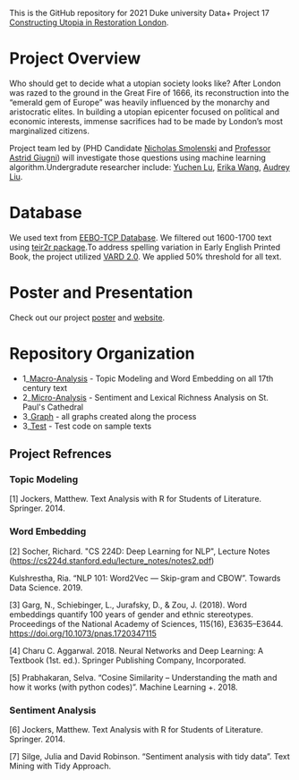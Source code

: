 This is the GitHub repository for 2021 Duke university Data+ Project 17 [Constructing Utopia in Restoration London](https://bigdata.duke.edu/projects/constructing-utopias-restoration-london).

# Project Overview
Who should get to decide what a utopian society looks like? After London was razed to the ground in the Great Fire of 1666, its reconstruction into the “emerald gem of Europe” was heavily influenced by the monarchy and aristocratic elites. In building a utopian epicenter focused on political and economic interests, immense sacrifices had to be made by London’s most marginalized citizens. 

Project team led by (PHD Candidate [Nicholas Smolenski](https://scholars.duke.edu/person/nicholas.smolenski) and [Professor Astrid Giugni](https://bigdata.duke.edu/people/astrid-adele-giugni)) will investigate those questions using machine learning algorithm.Undergradute researcher include: [Yuchen Lu](https://www.linkedin.com/in/yuchen-lu-2023/), [Erika Wang](https://www.linkedin.com/in/erika-wang-90911a175/), [Audrey Liu](https://www.linkedin.com/in/audrey-liu-2b244a1a3/).

# Database
We used text from [EEBO-TCP Database](https://quod.lib.umich.edu/e/eebogroup/).
We filtered out 1600-1700 text using [teir2r package](https://rdrr.io/github/michaelgavin/tei2r/).To address spelling 
variation in Early English Printed Book, the project utilized [VARD 2.0](http://ucrel.lancs.ac.uk/vard/about/). We applied 50% threshold for 
all text. 

# Poster and Presentation
Check out our project [poster](https://docs.google.com/presentation/d/1RCK63lLp28E32rZVp1LH8O7z6PfwLqFesWOEgg2Gx64/edit?usp=sharing) and [website](https://sites.duke.edu/reconstructingutopia/). 

# Repository Organization
* 1_[Macro-Analysis](https://github.com/leona-lu/Reconstructing_London/tree/main/Macro-Analysis) - Topic Modeling and Word Embedding on all 17th century text
* 2_[Micro-Analysis]() - Sentiment and Lexical Richness Analysis on St. Paul's Cathedral
* 3_[Graph](https://github.com/leona-lu/Reconstructing_London/tree/main/Graph) - all graphs created along the process 
* 3_[Test](https://github.com/leona-lu/Reconstructing_London/tree/main/Test) - Test code on sample texts  

## Project Refrences 
### Topic Modeling 
[1] Jockers, Matthew. Text Analysis with R for Students of Literature. Springer. 2014.

### Word Embedding 
[2] Socher, Richard. "CS 224D: Deep Learning for NLP", Lecture Notes (https://cs224d.stanford.edu/lecture_notes/notes2.pdf)

Kulshrestha, Ria. “NLP 101: Word2Vec — Skip-gram and CBOW”. Towards Data Science. 2019.

[3] Garg, N., Schiebinger, L., Jurafsky, D., & Zou, J. (2018). Word embeddings quantify 100 years of gender and ethnic stereotypes. Proceedings of the National Academy of Sciences, 115(16), E3635–E3644. https://doi.org/10.1073/pnas.1720347115

[4] Charu C. Aggarwal. 2018. Neural Networks and Deep Learning: A Textbook (1st. ed.). Springer Publishing Company, Incorporated.

[5] Prabhakaran, Selva. “Cosine Similarity – Understanding the math and how it works (with python codes)”. Machine Learning +. 2018.

### Sentiment Analysis
[6] Jockers, Matthew. Text Analysis with R for Students of Literature. Springer. 2014.

[7] Silge, Julia and David Robinson. “Sentiment analysis with tidy data”. Text Mining with Tidy Approach. 





